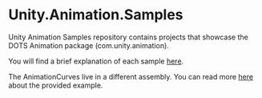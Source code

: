 # Unity.Animation.Samples

Unity Animation Samples repository contains projects that showcase the DOTS Animation package (com.unity.animation).

You will find a brief explanation of each sample [here](UnityAnimationHDRPExamples/README.md).

The AnimationCurves live in a different assembly. You can read more [here](UnityAnimationHDRPExamples/Assets/Scenes/AnimationCurve/README.md) about the provided example.